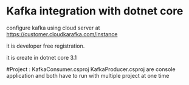# Kafka integration with dotnet core


configure kafka using cloud server at https://customer.cloudkarafka.com/instance

it is developer free registration.

it is create in dotnet core 3.1

#Project : 
KafkaConsumer.csproj
KafkaProducer.csproj
are console application and both have to run with multiple project at one time

